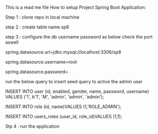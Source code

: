 This is a read me file
How to setup Project 
Spring Boot Application:

Step 1 : clone repo in local machine

step 2 : create table name sp8 

step 3 : configure the db username password as below check the port aswell



spring.datasource.url=jdbc:mysql://localhost:3306/sp8

spring.datasource.username=root

spring.datasource.password=


run the below query to insert seed query to active the admin user 


INSERT INTO user (id, enabled, gender, name, password, username) VALUES ('1', b'1', 'M', 'admin', 'admin', 'admin');

INSERT INTO role (id, name)VALUES (1,'ROLE_ADMIN');

INSERT INTO users_roles (user_id, role_id)VALUES (1,1);


Stp 4 : run the application

